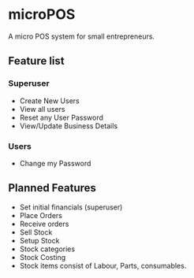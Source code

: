 # microPOS
A micro POS system for small entrepreneurs. 

## Feature list

### Superuser
- Create New Users
- View all users
- Reset any User Password
- View/Update Business Details

### Users
- Change my Password

## Planned Features
- Set initial financials (superuser)
- Place Orders
- Receive orders
- Sell Stock
- Setup Stock
- Stock categories
- Stock Costing
- Stock items consist of Labour, Parts, consumables.
